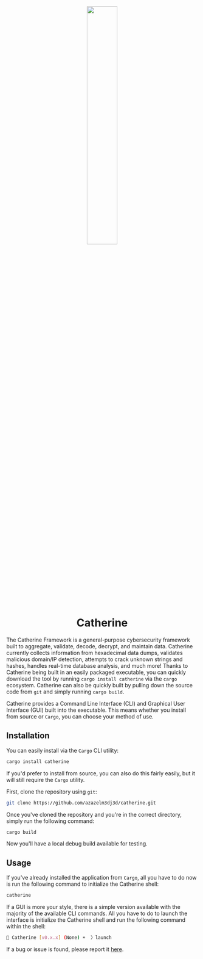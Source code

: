 <div align="center">
    <img src="https://raw.githubusercontent.com/azazelm3dj3d/catherine/main/assets/catherine_icon.png" width="40%" />
</div>

<h1 align="center">
    Catherine
</h1>

<!-- 📚 [Documentation](https://catherine.azazelm3dj3d.com) -->

The Catherine Framework is a general-purpose cybersecurity framework built to aggregate, validate, decode, decrypt, and maintain data. Catherine currently collects information from hexadecimal data dumps, validates malicious domain/IP detection, attempts to crack unknown strings and hashes, handles real-time database analysis, and much more! Thanks to Catherine being built in an easily packaged executable, you can quickly download the tool by running `cargo install catherine` via the `cargo` ecosystem. Catherine can also be quickly built by pulling down the source code from `git` and simply running `cargo build`.

Catherine provides a Command Line Interface (CLI) and Graphical User Interface (GUI) built into the executable. This means whether you install from source or `Cargo`, you can choose your method of use.

## Installation

You can easily install via the `Cargo` CLI utility:
```bash
cargo install catherine
```

If you'd prefer to install from source, you can also do this fairly easily, but it will still require the `Cargo` utility.

First, clone the repository using `git`:

```bash
git clone https://github.com/azazelm3dj3d/catherine.git
```

Once you've cloned the repository and you're in the correct directory, simply run the following command:

```bash
cargo build
```

Now you'll have a local debug build available for testing.

## Usage

If you've already installed the application from `Cargo`, all you have to do now is run the following command to initialize the Catherine shell:

```bash
catherine
```

If a GUI is more your style, there is a simple version available with the majority of the available CLI commands. All you have to do to launch the interface is initialize the Catherine shell and run the following command within the shell:

```bash
🦀 Catherine [v0.x.x] (None) ☀️  〉launch
```

If a bug or issue is found, please report it [here](https://github.com/azazelm3dj3d/catherine/issues).